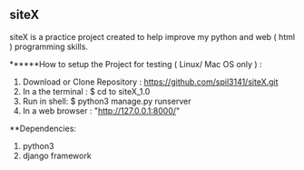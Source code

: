 ## siteX

siteX is a practice project created to help improve my python and web ( html ) programming skills.


******How to setup the Project for testing ( Linux/ Mac OS only ) : 
 1. Download or Clone Repository : https://github.com/spil3141/siteX.git
 2. In a the terminal : $ cd to siteX_1.0 
 3. Run in shell: $ python3 manage.py runserver
 3. In a web browser : "http://127.0.0.1:8000/"

**Dependencies: 
 1. python3 
 2. django framework

